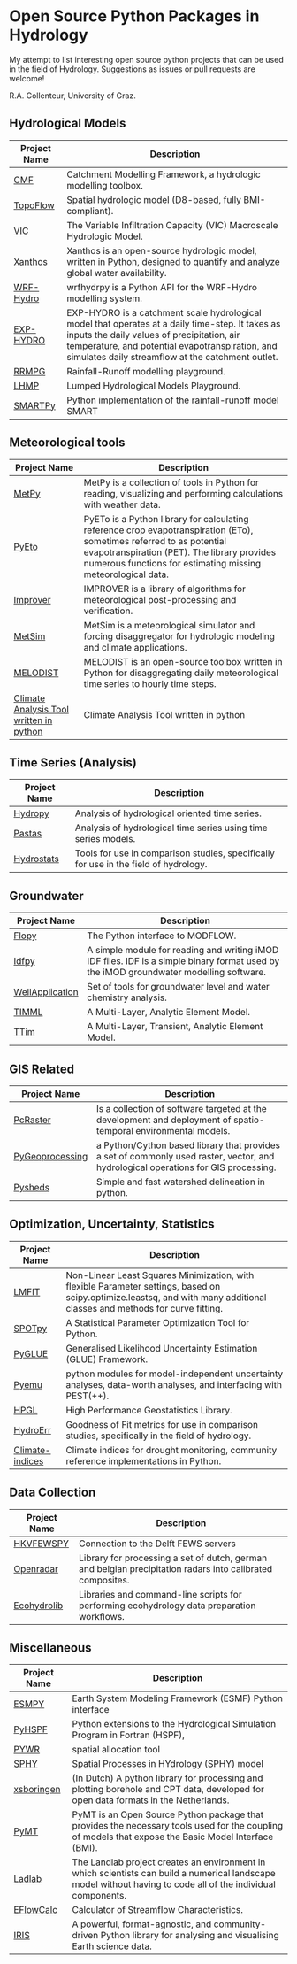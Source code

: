 Open Source Python Packages in Hydrology
========================================
My attempt to list interesting open source python projects that can be used in the field of Hydrology. Suggestions as issues or pull requests are welcome!

R.A. Collenteur, University of Graz.

Hydrological Models
------------------
| Project Name | Description |
| ------- | ------ |
| [CMF](https://github.com/philippkraft/cmf) | Catchment Modelling Framework, a hydrologic modelling toolbox. |
| [TopoFlow](https://github.com/peckhams/topoflow) | Spatial hydrologic model (D8-based, fully BMI-compliant). |
| [VIC](https://github.com/UW-Hydro/VIC) | The Variable Infiltration Capacity (VIC) Macroscale Hydrologic Model. |
| [Xanthos](https://github.com/JGCRI/xanthos)| Xanthos is an open-source hydrologic model, written in Python, designed to quantify and analyze global water availability.|
| [WRF-Hydro](https://github.com/NCAR/wrf_hydro_py)| wrfhydrpy is a Python API for the WRF-Hydro modelling system. |
| [EXP-HYDRO](https://github.com/sopanpatil/exp-hydro) | EXP-HYDRO is a catchment scale hydrological model that operates at a daily time-step.  It takes as inputs the daily values of precipitation, air temperature, and potential evapotranspiration, and simulates daily streamflow at the catchment outlet. |
| [RRMPG](https://github.com/kratzert/RRMPG) | Rainfall-Runoff modelling playground. |
| [LHMP](https://github.com/hydrogo/LHMP) | Lumped Hydrological Models Playground. |
| [SMARTPy](https://github.com/ThibHlln/smartpy) | Python implementation of the rainfall-runoff model SMART |


Meteorological tools
--------------------
| Project Name | Description |
| ------- | ------ |
| [MetPy](https://github.com/Unidata/MetPy) | MetPy is a collection of tools in Python for reading, visualizing and performing calculations with weather data. |
| [PyEto](https://github.com/woodcrafty/PyETo) | PyETo is a Python library for calculating reference crop evapotranspiration (ETo), sometimes referred to as potential evapotranspiration (PET). The library provides numerous functions for estimating missing meteorological data. |
| [Improver](https://github.com/metoppv/improver) | IMPROVER is a library of algorithms for meteorological post-processing and verification. |
| [MetSim](https://github.com/UW-Hydro/MetSim) | MetSim is a meteorological simulator and forcing disaggregator for hydrologic modeling and climate applications. |
| [MELODIST](https://github.com/kristianfoerster/melodist)| MELODIST is an open-source toolbox written in Python for disaggregating daily meteorological time series to hourly time steps. |
| [Climate Analysis Tool written in python](https://github.com/wegener-center/pyCAT) | Climate Analysis Tool written in python |

Time Series (Analysis)
----------------------
| Project Name | Description |
| ------- | ------ |
| [Hydropy](https://github.com/stijnvanhoey/hydropy) | Analysis of hydrological oriented time series. |
| [Pastas](https://github.com/pastas/pastas) | Analysis of hydrological time series using time series models. |
| [Hydrostats](https://github.com/BYU-Hydroinformatics/Hydrostats) | Tools for use in comparison studies, specifically for use in the field of hydrology. |

Groundwater 
-----------
| Project Name | Description |
| ------- | ------ |
| [Flopy](https://github.com/modflowpy/flopy) | The Python interface to MODFLOW. |
| [Idfpy](https://github.com/tomvansteijn/idfpy) | A simple module for reading and writing iMOD IDF files. IDF is a simple binary format used by the iMOD groundwater modelling software. |
| [WellApplication](https://github.com/utah-geological-survey/WellApplication) | Set of tools for groundwater level and water chemistry analysis. |
| [TIMML](https://github.com/mbakker7/timml) |  A Multi-Layer, Analytic Element Model. |
| [TTim](https://github.com/mbakker7/ttim) | A Multi-Layer, Transient, Analytic Element Model.  |

GIS Related
-----------
| Project Name | Description |
| ------- | ------ |
| [PcRaster](http://pcraster.geo.uu.nl/) | Is a collection of software targeted at the development and deployment of spatio-temporal environmental models. |
| [PyGeoprocessing](https://pypi.org/project/pygeoprocessing/) | a Python/Cython based library that provides a set of commonly used raster, vector, and hydrological operations for GIS processing. |
|[Pysheds](https://github.com/mdbartos/pysheds)|Simple and fast watershed delineation in python.|

Optimization, Uncertainty, Statistics
------------
| Project Name | Description |
| ------- | ------ |
| [LMFIT](https://github.com/lmfit/lmfit-py) | Non-Linear Least Squares Minimization, with flexible Parameter settings, based on scipy.optimize.leastsq, and with many additional classes and methods for curve fitting. |
| [SPOTpy](https://github.com/thouska/spotpy) | A Statistical Parameter Optimization Tool for Python. |
| [PyGLUE](http://code.activestate.com/pypm/pyglue/) | Generalised Likelihood Uncertainty Estimation (GLUE) Framework. |
| [Pyemu](https://github.com/jtwhite79/pyemu) | python modules for model-independent uncertainty analyses, data-worth analyses, and interfacing with PEST(++). |
| [HPGL](http://hpgl.github.io/hpgl/) |  High Performance Geostatistics Library. |
| [HydroErr](https://github.com/BYU-Hydroinformatics/HydroErr)| Goodness of Fit metrics for use in comparison studies, specifically in the field of hydrology. |
| [Climate-indices](https://github.com/monocongo/climate_indices) | Climate indices for drought monitoring, community reference implementations in Python. |

Data Collection
---------------
| Project Name | Description |
| ------- | ------ |
| [HKVFEWSPY](https://github.com/HKV-products-services/hkvfewspy) | Connection to the Delft FEWS servers |
| [Openradar](https://github.com/nens/openradar) | Library for processing a set of dutch, german and belgian precipitation radars into calibrated composites. |
| [Ecohydrolib](https://github.com/selimnairb/EcohydroLib)| Libraries and command-line scripts for performing ecohydrology data preparation workflows. |

Miscellaneous
-------------
| Project Name | Description |
| ------- | ------ |
| [ESMPY](https://www.earthsystemcog.org/projects/esmpy/) | Earth System Modeling Framework (ESMF) Python interface |
| [PyHSPF](https://github.com/djlampert/PyHSPF) | Python extensions to the Hydrological Simulation Program in Fortran (HSPF), |
| [PYWR](https://github.com/pywr/pywr) | spatial allocation tool |
| [SPHY](https://github.com/WilcoTerink/SPHY) |  Spatial Processes in HYdrology (SPHY) model |
| [xsboringen](https://github.com/tomvansteijn/xsboringen) | (In Dutch) A python library for processing and plotting borehole and CPT data, developed for open data formats in the Netherlands. |
| [PyMT](https://github.com/csdms/pymt/) | PyMT is an Open Source Python package that provides the necessary tools used for the coupling of models that expose the Basic Model Interface (BMI).|
| [Ladlab](https://github.com/landlab/landlab) | The Landlab project creates an environment in which scientists can build a numerical landscape model without having to code all of the individual components. |
| [EFlowCalc](https://github.com/ThibHlln/eflowcalc)| Calculator of Streamflow Characteristics. |
| [IRIS](https://github.com/SciTools/iris) | A powerful, format-agnostic, and community-driven Python library for analysing and visualising Earth science data. | 

